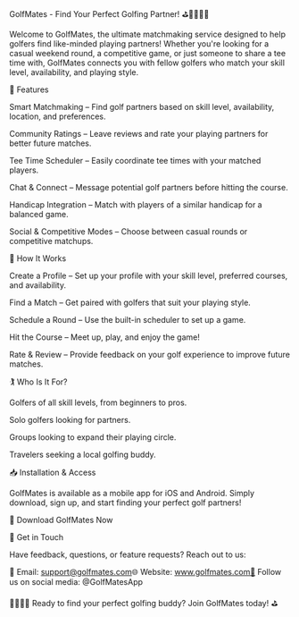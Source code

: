 GolfMates - Find Your Perfect Golfing Partner! ⛳🏌️‍♂️🏌️‍♀️

Welcome to GolfMates, the ultimate matchmaking service designed to help golfers find like-minded playing partners! Whether you're looking for a casual weekend round, a competitive game, or just someone to share a tee time with, GolfMates connects you with fellow golfers who match your skill level, availability, and playing style.

🌟 Features

Smart Matchmaking – Find golf partners based on skill level, availability, location, and preferences.

Community Ratings – Leave reviews and rate your playing partners for better future matches.

Tee Time Scheduler – Easily coordinate tee times with your matched players.

Chat & Connect – Message potential golf partners before hitting the course.

Handicap Integration – Match with players of a similar handicap for a balanced game.

Social & Competitive Modes – Choose between casual rounds or competitive matchups.

🎯 How It Works

Create a Profile – Set up your profile with your skill level, preferred courses, and availability.

Find a Match – Get paired with golfers that suit your playing style.

Schedule a Round – Use the built-in scheduler to set up a game.

Hit the Course – Meet up, play, and enjoy the game!

Rate & Review – Provide feedback on your golf experience to improve future matches.

🏌️ Who Is It For?

Golfers of all skill levels, from beginners to pros.

Solo golfers looking for partners.

Groups looking to expand their playing circle.

Travelers seeking a local golfing buddy.

📥 Installation & Access

GolfMates is available as a mobile app for iOS and Android. Simply download, sign up, and start finding your perfect golf partners!

🔗 Download GolfMates Now

💬 Get in Touch

Have feedback, questions, or feature requests? Reach out to us:

📧 Email: support@golfmates.com🌐 Website: www.golfmates.com📱 Follow us on social media: @GolfMatesApp

🏌️‍♂️🏌️‍♀️ Ready to find your perfect golfing buddy? Join GolfMates today! ⛳